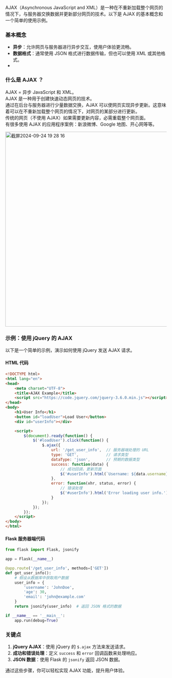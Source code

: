 AJAX（Asynchronous JavaScript and XML）是一种在不重新加载整个网页的情况下，与服务器交换数据并更新部分网页的技术。以下是 AJAX 的基本概念和一个简单的使用示例。

### 基本概念
- **异步**：允许网页与服务器进行异步交互，使用户体验更流畅。
- **数据格式**：通常使用 JSON 格式进行数据传输，但也可以使用 XML 或其他格式。
- 
### 什么是 AJAX ？
AJAX = 异步 JavaScript 和 XML。  
AJAX 是一种用于创建快速动态网页的技术。  
通过在后台与服务器进行少量数据交换，AJAX 可以使网页实现异步更新。这意味着可以在不重新加载整个网页的情况下，对网页的某部分进行更新。  
传统的网页（不使用 AJAX）如果需要更新内容，必需重载整个网页面。  
有很多使用 AJAX 的应用程序案例：新浪微博、Google 地图、开心网等等。

<img width="608" alt="截屏2024-09-24 19 28 16" src="https://github.com/user-attachments/assets/95ad7047-84a0-4dc9-b5d6-bd7243233c95">


### 示例：使用 jQuery 的 AJAX
以下是一个简单的示例，演示如何使用 jQuery 发送 AJAX 请求。

#### HTML 代码
```html
<!DOCTYPE html>
<html lang="en">
<head>
    <meta charset="UTF-8">
    <title>AJAX Example</title>
    <script src="https://code.jquery.com/jquery-3.6.0.min.js"></script>
</head>
<body>
    <h1>User Info</h1>
    <button id="loadUser">Load User</button>
    <div id="userInfo"></div>

    <script>
        $(document).ready(function() {
            $('#loadUser').click(function() {
                $.ajax({
                    url: '/get_user_info',  // 服务器端处理的 URL
                    type: 'GET',            // 请求类型
                    dataType: 'json',       // 预期的数据类型
                    success: function(data) {
                        // 成功回调，更新页面
                        $('#userInfo').html(`Username: ${data.username}<br>Age: ${data.age}<br>Email: ${data.email}`);
                    },
                    error: function(xhr, status, error) {
                        // 错误处理
                        $('#userInfo').html('Error loading user info.');
                    }
                });
            });
        });
    </script>
</body>
</html>
```

#### Flask 服务器端代码
```python
from flask import Flask, jsonify

app = Flask(__name__)

@app.route('/get_user_info', methods=['GET'])
def get_user_info():
    # 假设从数据库中获取用户数据
    user_info = {
        'username': 'JohnDoe',
        'age': 30,
        'email': 'john@example.com'
    }
    return jsonify(user_info)  # 返回 JSON 格式的数据

if __name__ == '__main__':
    app.run(debug=True)
```

### 关键点
1. **jQuery AJAX**：使用 jQuery 的 `$.ajax` 方法来发送请求。
2. **成功和错误处理**：定义 `success` 和 `error` 回调函数来处理响应。
3. **JSON 数据**：使用 Flask 的 `jsonify` 返回 JSON 数据。

通过这些步骤，你可以轻松实现 AJAX 功能，提升用户体验。

